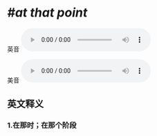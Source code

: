 # ***\#at that point*** 
英音
<audio src="./media/at that point1_AAC.aac" controls="controls"></audio>

美音
<audio src="./media/at that point2.aac" controls="controls"></audio>



  

英文释义
---
### 1.**在那时；在那个阶段**  


